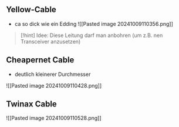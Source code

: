 ## Yellow-Cable
- ca so dick wie ein Edding
![[Pasted image 20241009110356.png]]

> [!hint] Idee: Diese Leitung darf man anbohren (um z.B. nen Transceiver anzusetzen)
## Cheapernet Cable
- deutlich kleinerer Durchmesser

![[Pasted image 20241009110428.png]]


## Twinax Cable
![[Pasted image 20241009110528.png]]